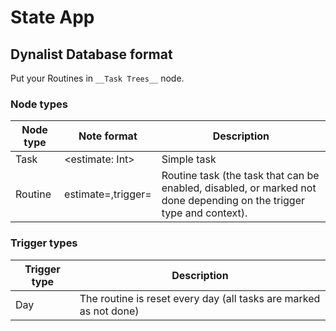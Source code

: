 # State App

## Dynalist Database format

Put your Routines in `__Task Trees__` node.

### Node types

| Node type | Note format                           | Description                                                                                                          |
|-----------|---------------------------------------|----------------------------------------------------------------------------------------------------------------------|
| Task      | <estimate: Int>                       | Simple task                                                                                                          |
| Routine   | estimate=<estimate>,trigger=<trigger> | Routine task (the task that can be enabled, disabled, or marked not done depending on the trigger type and context). |

### Trigger types

| Trigger type | Description                                                       |
|--------------|-------------------------------------------------------------------|
| Day          | The routine is reset every day (all tasks are marked as not done) |
